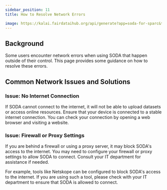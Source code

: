 ```yaml
---
sidebar_position: 11
title: How to Resolve Network Errors

image: https://kalai.fairdataihub.org/api/generate?app=soda-for-sparc&title=How%20to%20Upload%20a%20Dataset%20as%20a%20Pennsieve%20Guest&description=%27How%20to%27%20SPARC%20series&org=fairdataihub
---
```


## Background

Some users encounter network errors when using SODA that happen outside of their control. This page provides some guidance on how to resolve these errors.

## Common Network Issues and Solutions

### Issue: No Internet Connection

If SODA cannot connect to the internet, it will not be able to upload datasets or access online resources. Ensure that your device is connected to a stable internet connection. You can check your connection by opening a web browser and visiting a website.

### Issue: Firewall or Proxy Settings

If you are behind a firewall or using a proxy server, it may block SODA's access to the internet. You may need to configure your firewall or proxy settings to allow SODA to connect. Consult your IT department for assistance if needed.

For example, tools like Netskope can be configured to block SODA's access to the internet. If you are using such a tool, please check with your IT department to ensure that SODA is allowed to connect.
